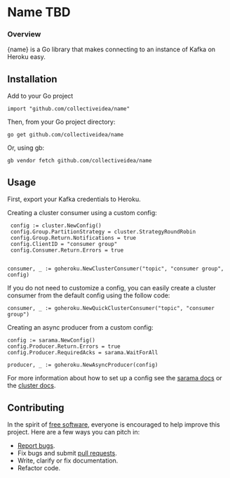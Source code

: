 # Name TBD

### Overview

{name} is a Go library that makes connecting to an instance of Kafka on Heroku easy. 


## Installation

Add to your Go project  

```
import "github.com/collectiveidea/name"
```
Then, from your Go project directory:  

```
go get github.com/collectiveidea/name
```  
 
 Or, using gb:

```
gb vendor fetch github.com/collectiveidea/name
```
 

## Usage

First, export your Kafka credentials to Heroku.

Creating a cluster consumer using a custom config:

```
 config := cluster.NewConfig()
 config.Group.PartitionStrategy = cluster.StrategyRoundRobin
 config.Group.Return.Notifications = true
 config.ClientID = "consumer group"
 config.Consumer.Return.Errors = true
 
      
consumer, _ := goheroku.NewClusterConsumer("topic", "consumer group", config)
```
If you do not need to customize a config, you can easily create a cluster consumer from the default config using the follow code:

```
consumer, _ := goheroku.NewQuickClusterConsumer("topic", "consumer group")
```

Creating an async producer from a custom config:

```
config := sarama.NewConfig()
config.Producer.Return.Errors = true
config.Producer.RequiredAcks = sarama.WaitForAll
 
producer, _ := goheroku.NewAsyncProducer(config)
```

For more information about how to set up a config see the [sarama docs](http://godoc.org/github.com/Shopify/sarama#Config) or the [cluster docs](http://godoc.org/github.com/bsm/sarama-cluster#Config).



## Contributing
In the spirit of [free software](https://www.gnu.org/philosophy/free-sw.html), everyone is encouraged to help improve this project. Here are a few ways you can pitch in:


* [Report bugs](https://github.com/collectiveidea/name/issues).
* Fix bugs and submit [pull requests](https://github.com/collectiveidea/name/pulls).
* Write, clarify or fix documentation.
* Refactor code.
